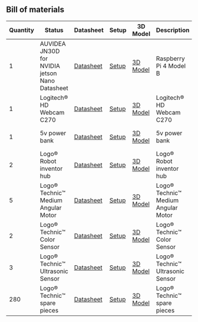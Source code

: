## Bill of materials

| Quantity | Status                             | Datasheet | Setup | 3D Model | Description                                                                                                                                            | Image |
| ---------| ---------------------------------- | --------- | ----- | --------| -------------------------------------------------------------------------------------------------------------------------------------------------------| ----- |
| 1        | AUVIDEA JN30D for NVIDIA jetson Nano Datasheet            | [Datasheet](https://github.com/DexterTaha/WRO-FE-2024-Mindcraft-International/blob/main/other/datasheet/AUVIDEA%20JN30D%20for%20NVIDIA%20jetson%20Nano%20Datasheet.pdf) | [Setup](https://projects.raspberrypi.org/en/projects/raspberry-pi-setting-up) | [3D Model](https://github.com/DexterTaha/WRO-FE-2024-Mindcraft-International/blob/main/other/parts%203D%20models/AUVIDEA%20JN30D%20for%20NVIDIA%20jetson%20Nano%20Datasheet.step) | Raspberry Pi 4 Model B | ![AUVIDEA JN30D for NVIDIA jetson Nano Datasheet](https://github.com/user-attachments/assets/81f08d0c-411d-4dfa-bcd8-41ca2d1c12d7) |
| 1        | Logitech® HD Webcam C270           | [Datasheet](https://www.logitech.com/assets/47890/c270-pro-webcam-datasheet.pdf) | [Setup](https://support.logi.com/hc/en-us/articles/360023202454-Getting-Started-C270-HD-Webcam) | [3D Model](https://grabcad.com/library/logitech-hd-webcam-c270-1) | Logitech® HD Webcam C270 | ![Logitech® HD Webcam C270](https://github.com/DexterTaha/WRO-2024-FUTURE-ENGINEERS/assets/130682580/49862a6a-7090-4f75-b339-11148f137492) |
| 1        | 5v power bank                      | [Datasheet](https://www.anker.com/products/variant/powercore-10000/A1263011) | [Setup](https://www.lifewire.com/how-to-use-a-portable-charger-4582481) | [3D Model](https://grabcad.com/library/anker-powercore-26800-2) | 5v power bank | ![5v power bank](https://github.com/DexterTaha/WRO-2024-FUTURE-ENGINEERS/assets/130682580/4259c9a3-a346-4806-9d60-ad36e5115942) |
| 2        | Logo® Robot inventor hub           | [Datasheet](https://www.lego.com/cdn/product-assets/product.bi.core.pdf/6303572.pdf) | [Setup](https://education.lego.com/en-us/lesson/prime/the-spike-prime-hub) | [3D Model](https://www.thingiverse.com/thing:4131528) | Logo® Robot inventor hub | ![Logo® Robot inventor hub](https://github.com/DexterTaha/WRO-2024-FUTURE-ENGINEERS/assets/130682580/21c04300-7178-4238-b390-21bdbd0f5f05) |
| 5        | Logo® Technic™ Medium Angular Motor| [Datasheet](https://education.lego.com/v3/assets/blt293eea581807678a/bltbb06e210ff2f4d01/611f5e2c574b4f4b7b116eff/Python_for_EV3.pdf) | [Setup](https://education.lego.com/en-us/lesson/prime/spike-prime-angular-motor) | [3D Model](https://www.thingiverse.com/thing:4223040) | Logo® Technic™ Medium Angular Motor | ![Logo® Technic™ Medium Angular Motor](https://github.com/DexterTaha/WRO-2024-FUTURE-ENGINEERS/assets/130682580/33029bab-2e1a-4e48-8a18-d5d74be013a8) |
| 2        | Logo® Technic™ Color Sensor        | [Datasheet](https://www.lego.com/cdn/product-assets/product.bi.core.pdf/6303572.pdf) | [Setup](https://education.lego.com/en-us/lesson/prime/spike-prime-color-sensor) | [3D Model](https://www.thingiverse.com/thing:4523013) | Logo® Technic™ Color Sensor | ![Logo® Technic™ Color Sensor](https://github.com/DexterTaha/WRO-2024-FUTURE-ENGINEERS/assets/130682580/3e84f65e-d1ff-419e-8f44-291a97303c2c) |
| 3        | Logo® Technic™ Ultrasonic Sensor   | [Datasheet](https://www.lego.com/cdn/product-assets/product.bi.core.pdf/6303572.pdf) | [Setup](https://education.lego.com/en-us/lesson/prime/spike-prime-ultrasonic-sensor) | [3D Model](https://www.thingiverse.com/thing:4745194) | Logo® Technic™ Ultrasonic Sensor | ![Logo® Technic™ Ultrasonic Sensor](https://github.com/DexterTaha/WRO-2024-FUTURE-ENGINEERS/assets/130682580/e8e2d6ac-bb61-4a2b-bb90-486233006838) |
| 280      | Logo® Technic™ spare pieces        | [Datasheet](https://www.lego.com/cdn/product-assets/product.bi.core.pdf/6303572.pdf) | [Setup](https://education.lego.com/en-us/lesson/prime/spike-prime-spare-parts) | [3D Model](https://www.thingiverse.com/thing:2846486) | Logo® Technic™ spare pieces | ![efw](https://github.com/DexterTaha/WRO-2024-FUTURE-ENGINEERS/assets/130682580/5115e60b-d975-47cc-acee-51f2e9d34bb0) |
